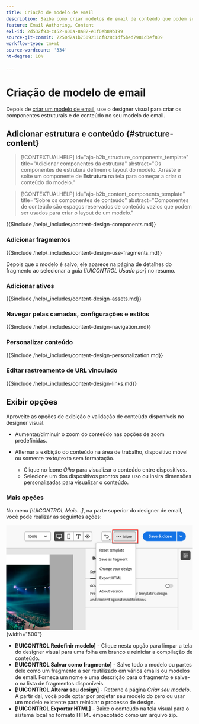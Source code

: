 ```yaml
---
title: Criação de modelo de email
description: Saiba como criar modelos de email de conteúdo que podem ser usados para emails de jornada de conta para reutilizar seus designs de forma fácil e eficiente.
feature: Email Authoring, Content
exl-id: 2d532f93-c452-400a-8a82-e1f0eb89b199
source-git-commit: 7250d2a1b7509211cf828c1df5bed7981d3ef809
workflow-type: tm+mt
source-wordcount: '334'
ht-degree: 16%

---
```


# Criação de modelo de email

Depois de [criar um modelo de email](./email-templates.md#create-an-email-template), use o designer visual para criar os componentes estruturais e de conteúdo no seu modelo de email.

## Adicionar estrutura e conteúdo {#structure-content}

>[!CONTEXTUALHELP]
>id="ajo-b2b_structure_components_template"
>title="Adicionar componentes da estrutura"
>abstract="Os componentes de estrutura definem o layout do modelo. Arraste e solte um componente de **Estrutura** na tela para começar a criar o conteúdo do modelo."

>[!CONTEXTUALHELP]
>id="ajo-b2b_content_components_template"
>title="Sobre os componentes de conteúdo"
>abstract="Componentes de conteúdo são espaços reservados de conteúdo vazios que podem ser usados para criar o layout de um modelo."

{{$include /help/_includes/content-design-components.md}}

### Adicionar fragmentos

{{$include /help/_includes/content-design-use-fragments.md}}

Depois que o modelo é salvo, ele aparece na página de detalhes do fragmento ao selecionar a guia _[!UICONTROL Usado por]_ no resumo.

### Adicionar ativos

{{$include /help/_includes/content-design-assets.md}}

### Navegar pelas camadas, configurações e estilos

{{$include /help/_includes/content-design-navigation.md}}

### Personalizar conteúdo

{{$include /help/_includes/content-design-personalization.md}}

### Editar rastreamento de URL vinculado

{{$include /help/_includes/content-design-links.md}}

## Exibir opções

Aproveite as opções de exibição e validação de conteúdo disponíveis no designer visual.

* Aumentar/diminuir o zoom do conteúdo nas opções de zoom predefinidas.

* Alternar a exibição do conteúdo na área de trabalho, dispositivo móvel ou somente texto/texto sem formatação.
   * Clique no ícone _Olho_ para visualizar o conteúdo entre dispositivos.
   * Selecione um dos dispositivos prontos para uso ou insira dimensões personalizadas para visualizar o conteúdo.

### Mais opções

No menu _[!UICONTROL Mais...]_, na parte superior do designer de email, você pode realizar as seguintes ações:

![Clique em Mais para acessar as ações do modelo](./assets/visual-designer-more-menu.png){width="500"}

* **[!UICONTROL Redefinir modelo]** - Clique nesta opção para limpar a tela do designer visual para uma folha em branco e reiniciar a compilação de conteúdo.
* **[!UICONTROL Salvar como fragmento]** - Salve todo o modelo ou partes dele como um fragmento a ser reutilizado em vários emails ou modelos de email. Forneça um nome e uma descrição para o fragmento e salve-o na lista de fragmentos disponíveis.
* **[!UICONTROL Alterar seu design]** - Retorne à página _Criar seu modelo_. A partir daí, você pode optar por projetar seu modelo do zero ou usar um modelo existente para reiniciar o processo de design.
* **[!UICONTROL Exportar HTML]** - Baixe o conteúdo na tela visual para o sistema local no formato HTML empacotado como um arquivo zip.
